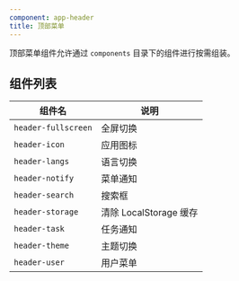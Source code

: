 ```yaml
---
component: app-header
title: 顶部菜单
---
```


顶部菜单组件允许通过 `components` 目录下的组件进行按需组装。

## 组件列表
组件名 | 说明
----|------
`header-fullscreen` | 全屏切换
`header-icon` | 应用图标
`header-langs` | 语言切换
`header-notify` | 菜单通知
`header-search` | 搜索框
`header-storage` | 清除 LocalStorage 缓存
`header-task` | 任务通知
`header-theme` | 主题切换
`header-user` | 用户菜单